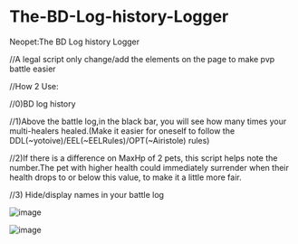 # The-BD-Log-history-Logger
Neopet:The BD Log history Logger




//A legal script only change/add the elements on the page to  make pvp battle easier

//How 2 Use:

//0)BD log history

//1)Above the battle log,in the black bar, you will see how many times your multi-healers healed.(Make it easier for oneself to follow the DDL(~yotoive)/EEL(~EELRules)/OPT(~Airistole) rules)

//2)If there is a difference on MaxHp of 2 pets, this script helps note the number.The pet with higher health could immediately surrender when their health drops to or below this value, to make it a little more fair.

//3) Hide/display names in your battle log

![image](https://github.com/user-attachments/assets/6ccf7c04-5c8e-4bd2-8dcc-b06ded2dd4ac)



![image](https://github.com/user-attachments/assets/6bc3c562-d2d3-45ca-88b4-ce1dacc008cb)




